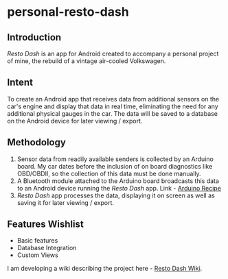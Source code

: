 # personal-resto-dash

## Introduction

*Resto Dash* is an app for Android created to accompany a personal project of mine, the rebuild of a vintage air-cooled Volkswagen.

## Intent

To create an Android app that receives data from additional sensors on the car's engine and display that data in real time, eliminating the need for any additional physical gauges in the car. The data will be saved to a database on the Android device for later viewing / export.

## Methodology

1. Sensor data from readily available senders is collected by an Arduino board. My car dates before the inclusion of on board diagnostics like OBD/OBDII, so the collection of this data must be done manually.
2. A Bluetooth module attached to the Arduino board broadcasts this data to an Android device running the *Resto Dash* app. Link - [Arduino Recipe](arduino-recipe)
3. *Resto Dash* app processes the data, displaying it on screen as well as saving it for later viewing / export.

## Features Wishlist
- Basic features
- Database Integration
- Custom Views

I am developing a wiki describing the project here - [Resto Dash Wiki](https://github.com/peter-hinch/personal-resto-dash/wiki).

